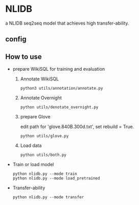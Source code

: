 # NLIDB
a NLIDB seq2seq model that achieves high transfer-ability. 

## config

## How to use
- prepare WikiSQL for training and evaluation

  1. Annotate WikiSQL
  
         python3 utils/annotation/annotate.py
    
  2. Annotate Overnight
  
         python utils/denotate_overnight.py
         
  3. prepare Glove
      
     edit path for 'glove.840B.300d.txt', set rebuild = True.
     
         python utils/glove.py
      
  4. Load data
      
         python utils/both.py
      
- Train or load model 
    
      python nlidb.py --mode train
      python nlidb.py --mode load_pretrained
      
- Transfer-ability
      
      python nlidb.py --mode transfer
